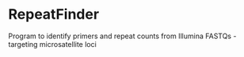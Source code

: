 # RepeatFinder
Program to identify primers and repeat counts from Illumina FASTQs - targeting microsatellite loci
